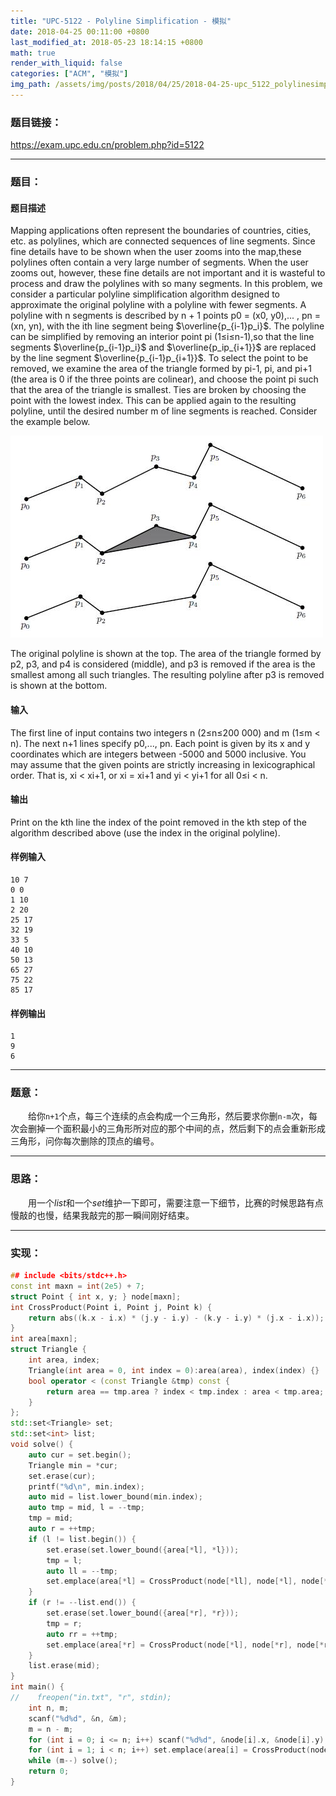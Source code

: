 ```yaml
---
title: "UPC-5122 - Polyline Simplification - 模拟"
date: 2018-04-25 00:11:00 +0800
last_modified_at: 2018-05-23 18:14:15 +0800
math: true
render_with_liquid: false
categories: ["ACM", "模拟"]
img_path: /assets/img/posts/2018/04/25/2018-04-25-upc_5122_polylinesimplification_mo_ni/
---
```


### 题目链接：

https://exam.upc.edu.cn/problem.php?id=5122

---
### 题目：

#### 题目描述
Mapping applications often represent the boundaries of countries, cities, etc. as polylines, which are connected sequences of line segments. Since fine details have to be shown when the user zooms into the map,these polylines often contain a very large number of segments. When the user zooms out, however, these fine details are not important and it is wasteful to process and draw the polylines with so many segments. In this problem, we consider a particular polyline simplification algorithm designed to approximate the original polyline with a polyline with fewer segments.
A polyline with n segments is described by n + 1 points p0 = (x0, y0),... , pn = (xn, yn), with the ith line segment being $\overline{p_{i-1}p_i}$. The polyline can be simplified by removing an interior point pi (1≤i≤n-1),so that the line segments $\overline{p_{i-1}p_i}$ and $\overline{p_ip_{i+1}}$ are replaced by the line segment $\overline{p_{i-1}p_{i+1}}$. To select the point to be removed, we examine the area of the triangle formed by pi-1, pi, and pi+1 (the area is 0 if the three points are colinear), and choose the point pi such that the area of the triangle is smallest. Ties are broken by choosing the point with the lowest index. This can be applied again to the resulting polyline, until the desired number m of line segments is reached. 
Consider the example below.

![20171207151120_15764.jpg][1]

The original polyline is shown at the top. The area of the triangle formed by p2, p3, and p4 is considered (middle), and p3 is removed if the area is the smallest among all such triangles. The resulting polyline after p3 is removed is shown at the bottom.
#### 输入
The first line of input contains two integers n (2≤n≤200 000) and m (1≤m < n). The next n+1 lines specify p0,..., pn. Each point is given by its x and y coordinates which are integers between -5000 and 5000 inclusive. You may assume that the given points are strictly increasing in lexicographical order. That is, xi < xi+1, or xi = xi+1 and yi < yi+1 for all 0≤i < n.
#### 输出
Print on the kth line the index of the point removed in the kth step of the algorithm described above (use the index in the original polyline).
#### 样例输入
```
10 7
0 0
1 10
2 20
25 17
32 19
33 5
40 10
50 13
65 27
75 22
85 17
```
#### 样例输出
```
1
9
6
```

---
### 题意：

&emsp;&emsp;给你`n+1`个点，每三个连续的点会构成一个三角形，然后要求你删`n-m`次，每次会删掉一个面积最小的三角形所对应的那个中间的点，然后剩下的点会重新形成三角形，问你每次删除的顶点的编号。

---
### 思路：

&emsp;&emsp;用一个$list$和一个$set$维护一下即可，需要注意一下细节，比赛的时候思路有点慢敲的也慢，结果我敲完的那一瞬间刚好结束。

---
### 实现：

```cpp
## include <bits/stdc++.h>
const int maxn = int(2e5) + 7;
struct Point { int x, y; } node[maxn];
int CrossProduct(Point i, Point j, Point k) {
    return abs((k.x - i.x) * (j.y - i.y) - (k.y - i.y) * (j.x - i.x));
}
int area[maxn];
struct Triangle {
    int area, index;
    Triangle(int area = 0, int index = 0):area(area), index(index) {}
    bool operator < (const Triangle &tmp) const {
        return area == tmp.area ? index < tmp.index : area < tmp.area;
    }
};
std::set<Triangle> set;
std::set<int> list;
void solve() {
    auto cur = set.begin();
    Triangle min = *cur;
    set.erase(cur);
    printf("%d\n", min.index);
    auto mid = list.lower_bound(min.index);
    auto tmp = mid, l = --tmp;
    tmp = mid;
    auto r = ++tmp;
    if (l != list.begin()) {
        set.erase(set.lower_bound({area[*l], *l}));
        tmp = l;
        auto ll = --tmp;
        set.emplace(area[*l] = CrossProduct(node[*ll], node[*l], node[*r]), *l);
    }
    if (r != --list.end()) {
        set.erase(set.lower_bound({area[*r], *r}));
        tmp = r;
        auto rr = ++tmp;
        set.emplace(area[*r] = CrossProduct(node[*l], node[*r], node[*rr]), *r);
    }
    list.erase(mid);
}
int main() {
//    freopen("in.txt", "r", stdin);
    int n, m;
    scanf("%d%d", &n, &m);
    m = n - m;
    for (int i = 0; i <= n; i++) scanf("%d%d", &node[i].x, &node[i].y), list.insert(i);
    for (int i = 1; i < n; i++) set.emplace(area[i] = CrossProduct(node[i - 1], node[i], node[i + 1]), i);
    while (m--) solve();
    return 0;
}
```


  [1]: assets/img/posts/2018/04/25/2018-04-25-upc_5122_polylinesimplification_mo_ni/20171207151120_15764.jpg